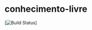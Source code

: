 # conhecimento-livre

[![Build Status](https://travis-ci.org/aceleradora-TW/conhecimento-livre.svg?branch=master)]
